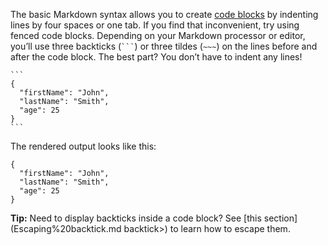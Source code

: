 The basic Markdown syntax allows you to create [code blocks](<Code blocks.md>) by indenting lines by four spaces or one tab. If you find that inconvenient, try using fenced code blocks. Depending on your Markdown processor or editor, you’ll use three backticks (` ``` `) or three tildes (`~~~`) on the lines before and after the code block. The best part? You don’t have to indent any lines!

````
```
{
  "firstName": "John",
  "lastName": "Smith",
  "age": 25
}
```
````

The rendered output looks like this:

```
{
  "firstName": "John",
  "lastName": "Smith",
  "age": 25
}
```

**Tip:** Need to display backticks inside a code block? See [this section](Escaping%20backtick.md backtick>) to learn how to escape them.